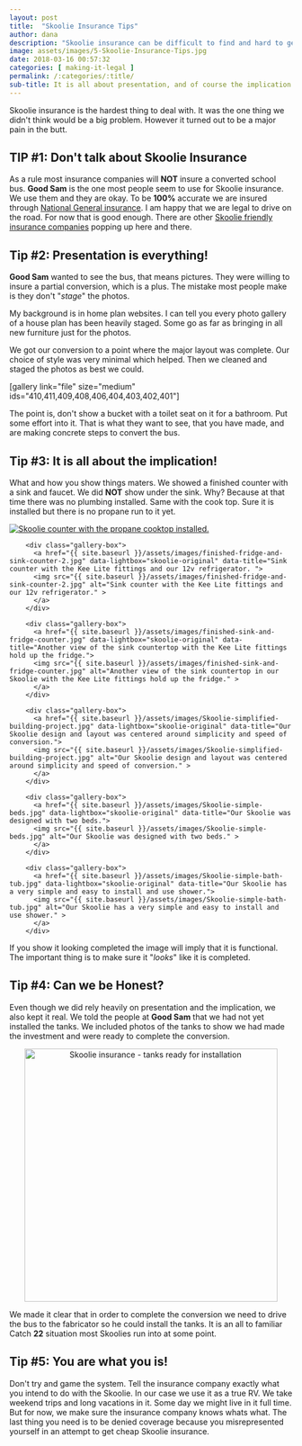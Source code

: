 ```yaml
---
layout: post
title:  "Skoolie Insurance Tips"
author: dana
description: "Skoolie insurance can be difficult to find and hard to get. These 5 tips will help you get covered. It is not always about what you show but how you show it and never underestimate the power of the implication."
image: assets/images/5-Skoolie-Insurance-Tips.jpg
date: 2018-03-16 00:57:32
categories: [ making-it-legal ]
permalink: /:categories/:title/
sub-title: It is all about presentation, and of course the implication!
---
```


Skoolie insurance is the hardest thing to deal with. It was the one thing we didn't think would be a big problem. However it turned out to be a major pain in the butt.

## TIP #1: Don't talk about Skoolie Insurance

As a rule most insurance companies will **NOT** insure a converted school bus. **Good Sam** is the one most people seem to use for Skoolie insurance. We use them and they are okay. To be **100%** accurate we are insured through [National General insurance](https://nationalgeneral.com). I am happy that we are legal to drive on the road. For now that is good enough. There are other [Skoolie friendly insurance companies](https://skoolieinsurance.com) popping up here and there.

## Tip #2: Presentation is everything!

**Good Sam** wanted to see the bus, that means pictures. They were willing to insure a partial conversion, which is a plus. The mistake most people make is they don't "*stage*" the photos.

My background is in home plan websites. I can tell you every photo gallery of a house plan has been heavily staged. Some go as far as bringing in all new furniture just for the photos.

We got our conversion to a point where the major layout was complete. Our choice of style was very minimal which helped. Then we cleaned and staged the photos as best we could.

[gallery link="file" size="medium" ids="410,411,409,408,406,404,403,402,401"]

The point is, don't show a bucket with a toilet seat on it for a bathroom. Put some effort into it. That is what they want to see, that you have made, and are making concrete steps to convert the bus.

## Tip #3: It is all about the implication!

What and how you show things maters. We showed a finished counter with a sink and faucet. We did **NOT** show under the sink. Why? Because at that time there was no plumbing installed. Same with the cook top. Sure it is installed but there is no propane run to it yet.

<div class="gallery-wrapper">
        <div class="gallery-box">
          <a href="{{ site.baseurl }}/assets/images/finished-cook-top-counter.jpg" data-lightbox="skoolie-original" data-title="Our counter with the propane cooktop installed.">
          <img src="{{ site.baseurl }}/assets/images/finished-cook-top-counter.jpg" alt="Skoolie counter with the propane cooktop installed." >
          </a>
        </div>

        <div class="gallery-box">
          <a href="{{ site.baseurl }}/assets/images/finished-fridge-and-sink-counter-2.jpg" data-lightbox="skoolie-original" data-title="Sink counter with the Kee Lite fittings and our 12v refrigerator. ">
          <img src="{{ site.baseurl }}/assets/images/finished-fridge-and-sink-counter-2.jpg" alt="Sink counter with the Kee Lite fittings and our 12v refrigerator." >
          </a>
        </div>

        <div class="gallery-box">
          <a href="{{ site.baseurl }}/assets/images/finished-sink-and-fridge-counter.jpg" data-lightbox="skoolie-original" data-title="Another view of the sink countertop with the Kee Lite fittings hold up the fridge.">
          <img src="{{ site.baseurl }}/assets/images/finished-sink-and-fridge-counter.jpg" alt="Another view of the sink countertop in our Skoolie with the Kee Lite fittings hold up the fridge." >
          </a>
        </div>

        <div class="gallery-box">
          <a href="{{ site.baseurl }}/assets/images/Skoolie-simplified-building-project.jpg" data-lightbox="skoolie-original" data-title="Our Skoolie design and layout was centered around simplicity and speed of conversion.">
          <img src="{{ site.baseurl }}/assets/images/Skoolie-simplified-building-project.jpg" alt="Our Skoolie design and layout was centered around simplicity and speed of conversion." >
          </a>
        </div>

        <div class="gallery-box">
          <a href="{{ site.baseurl }}/assets/images/Skoolie-simple-beds.jpg" data-lightbox="skoolie-original" data-title="Our Skoolie was designed with two beds.">
          <img src="{{ site.baseurl }}/assets/images/Skoolie-simple-beds.jpg" alt="Our Skoolie was designed with two beds." >
          </a>
        </div>

        <div class="gallery-box">
          <a href="{{ site.baseurl }}/assets/images/Skoolie-simple-bath-tub.jpg" data-lightbox="skoolie-original" data-title="Our Skoolie has a very simple and easy to install and use shower.">
          <img src="{{ site.baseurl }}/assets/images/Skoolie-simple-bath-tub.jpg" alt="Our Skoolie has a very simple and easy to install and use shower." >
          </a>
        </div>
</div>


If you show it looking completed the image will imply that it is functional. The important thing is to make sure it "*looks*" like it is completed.

## Tip #4: Can we be Honest?

Even though we did rely heavily on presentation and the implication, we also kept it real. We told the people at **Good Sam** that we had not yet installed the tanks. We included photos of the tanks to show we had made the investment and were ready to complete the conversion.

<p align="center">
<a href="{{ site.baseurl }}/assets/images/Skoolie-tanks-realy-for-installation.jpg" data-lightbox="skoolie-painting" data-title="" width="960">
<img src="{{ site.baseurl }}/assets/images/Skoolie-tanks-realy-for-installation.jpg" alt="Skoolie insurance - tanks ready for installation" width="450" /></a>
</p>

We made it clear that in order to complete the conversion we need to drive the bus to the fabricator so he could install the tanks. It is an all to familiar Catch **22** situation most Skoolies run into at some point.

## Tip #5: You are what you is!

Don't try and game the system. Tell the insurance company exactly what you intend to do with the Skoolie. In our case we use it as a true RV. We take weekend trips and long vacations in it. Some day we might live in it full time. But for now, we make sure the insurance company knows whats what. The last thing you need is to be denied coverage because you misrepresented yourself in an attempt to get cheap Skoolie insurance.
